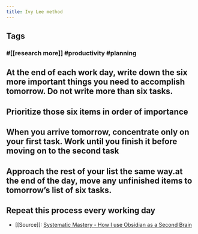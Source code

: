 ```yaml
---
title: Ivy Lee method
---
```


## Tags
### #[[research more]] #productivity #planning
## At the end of each work day, write down the six more important things you need to accomplish tomorrow. Do not write more than six tasks.
## Prioritize those six items in order of importance
## When you arrive tomorrow, concentrate only on your first task. Work until you finish it before moving on to the second task
## Approach the rest of your list the same way.at the end of the day, move any unfinished items to tomorrow’s list of six tasks.
## Repeat this process every working day
- [[Source]]: [Systematic Mastery - How I use Obsidian as a Second Brain](https://youtu.be/uqVx22lo9_4)